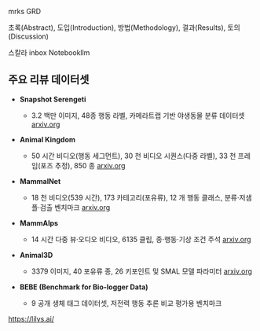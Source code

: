 mrks
GRD

초록(Abstract), 도입(Introduction), 방법(Methodology), 결과(Results), 토의(Discussion)

스칼라 inbox
Notebookllm


## 주요 리뷰 데이터셋

- **Snapshot Serengeti**
    
    - 3.2 백만 이미지, 48종 행동 라벨, 카메라트랩 기반 야생동물 분류 데이터셋 [arxiv.org](https://arxiv.org/abs/1703.05830?utm_source=chatgpt.com)
        
- **Animal Kingdom**
    
    - 50 시간 비디오(행동 세그먼트), 30 천 비디오 시퀀스(다중 라벨), 33 천 프레임(포즈 추정), 850 종 [arxiv.org](https://arxiv.org/abs/2204.08129?utm_source=chatgpt.com)
        
- **MammalNet**
    
    - 18 천 비디오(539 시간), 173 카테고리(포유류), 12 개 행동 클래스, 분류·저샘플·검출 벤치마크 [arxiv.org](https://arxiv.org/abs/2306.00576?utm_source=chatgpt.com)
        
- **MammAlps**
    
    - 14 시간 다중 뷰·오디오 비디오, 6135 클립, 종·행동·기상 조건 주석 [arxiv.org](https://arxiv.org/abs/2503.18223?utm_source=chatgpt.com)
        
- **Animal3D**
    
    - 3379 이미지, 40 포유류 종, 26 키포인트 및 SMAL 모델 파라미터 [arxiv.org](https://arxiv.org/abs/2308.11737?utm_source=chatgpt.com)
        
- **BEBE (Benchmark for Bio-logger Data)**
    
    - 9 공개 생체 태그 데이터셋, 저전력 행동 추론 비교 평가용 벤치마크

https://lilys.ai/